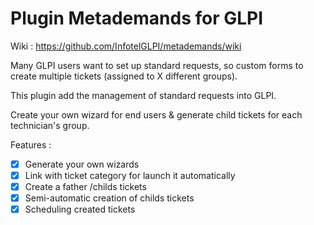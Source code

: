 # Plugin Metademands for GLPI

Wiki : https://github.com/InfotelGLPI/metademands/wiki

Many GLPI users want to set up standard requests, so custom forms to create multiple tickets (assigned to X different groups).

This plugin add the management of standard requests into GLPI. 

Create your own wizard for end users & generate child tickets for each technician's group.

Features :

- [X] Generate your own wizards
- [X] Link with ticket category for launch it automatically
- [X] Create a father /childs tickets
- [X] Semi-automatic creation of childs tickets
- [X] Scheduling created tickets
